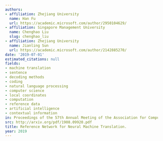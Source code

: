 ```yaml
---
authors:
- affiliation: Zhejiang University
  name: Han Fu
  url: https://academic.microsoft.com/author/2950104629/
- affiliation: Singapore Management University
  name: Chenghao Liu
  slug: chenghao_liu
- affiliation: Zhejiang University
  name: Jianling Sun
  url: https://academic.microsoft.com/author/2142885270/
date: '2019-07-01'
estimated_citations: null
fields:
- machine translation
- sentence
- decoding methods
- coding
- natural language processing
- computer science
- local coordinates
- computation
- reference data
- artificial intelligence
- contextual information
in: Proceedings of the 57th Annual Meeting of the Association for Computational Linguistics
src: http://arxiv.org/pdf/1908.09920.pdf
title: Reference Network for Neural Machine Translation.
year: 2019
---
```

